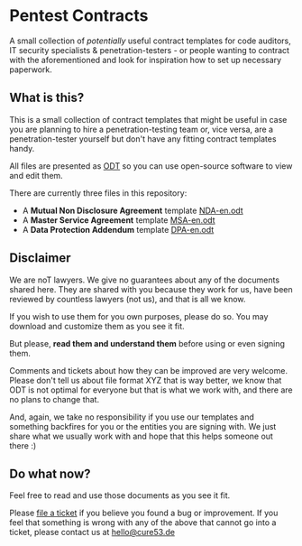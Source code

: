 # Pentest Contracts

A small collection of _potentially_ useful contract templates for code auditors, IT security specialists & penetration-testers - or people wanting to contract with the aforementioned and look for inspiration how to set up necessary paperwork.

## What is this?

This is a small collection of contract templates that might be useful in case you are planning to hire a penetration-testing team or, vice versa, are a penetration-tester yourself but don't have any fitting contract templates handy.

All files are presented as [ODT](https://docs.fileformat.com/word-processing/odt/) so you can use open-source software to view and edit them. 

There are currently three files in this repository:

* A **Mutual Non Disclosure Agreement** template [NDA-en.odt](https://github.com/cure53/Contracts/blob/main/NDA-en.odt)
* A **Master Service Agreement** template [MSA-en.odt](https://github.com/cure53/Contracts/blob/main/MSA-en.odt)
* A **Data Protection Addendum** template [DPA-en.odt](https://github.com/cure53/Contracts/blob/main/DPA-en.odt)

## Disclaimer

We are noT lawyers. We give no guarantees about any of the documents shared here. They are shared with you because they work for us, have been reviewed by countless lawyers (not us), and that is all we know. 

If you wish to use them for you own purposes, please do so. You may download and customize them as you see it fit. 

But please, **read them and understand them** before using or even signing them.

Comments and tickets about how they can be improved are very welcome. Please don't tell us about file format XYZ that is way better, we know that ODT is not optimal for everyone but that is what we work with, and there are no plans to change that.

And, again, we take no responsibility if you use our templates and something backfires for you or the entities you are signing with. We just share what we usually work with and hope that this helps someone out there :)

## Do what now?

Feel free to read and use those documents as you see it fit. 

Please [file a ticket](https://github.com/cure53/Contracts/issues) if you believe you found a bug or improvement. If you feel that something is wrong with any of the above that cannot go into a ticket, please contact us at [hello@cure53.de](mailto:hello@cure53.de)
